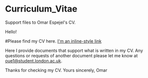 # Curriculum_Vitae
Support files to Omar Espejel's CV.

Hello!

#Please find my CV here. [I'm an inline-style link](https://www.google.com)

Here I provide documents that support what is written in my CV. Any questions or requests of another document please let me know at oue1@student.london.ac.uk.

Thanks for checking my CV.
Yours sincerely,
Omar
